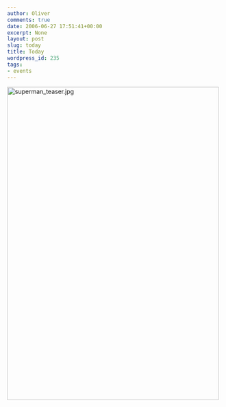 ```yaml
---
author: Oliver
comments: true
date: 2006-06-27 17:51:41+00:00
excerpt: None
layout: post
slug: today
title: Today
wordpress_id: 235
tags:
- events
---
```


<img alt="superman_teaser.jpg" src="http://www.oliverweb.com/images05/blog/superman_teaser.jpg" width="494" height="730" />
